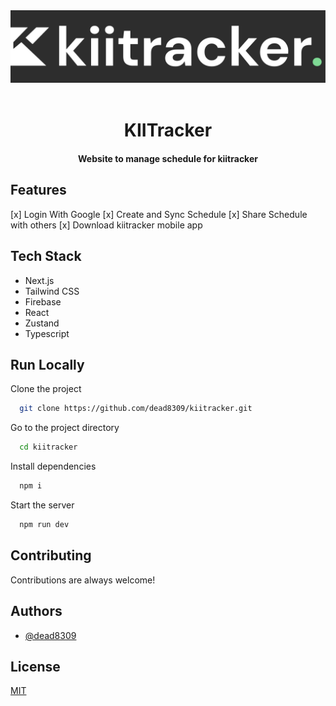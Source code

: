 <div align="center">
    <img src="/assets/logo.png" alt="logo">
</div>
<br>

<div align="center">
<h1>KIITracker</h1>
<h4>Website to manage schedule for kiitracker</h4>
</div>

## Features

[x] Login With Google
[x] Create and Sync Schedule 
[x] Share Schedule with others
[x] Download kiitracker mobile app

## Tech Stack

- Next.js
- Tailwind CSS
- Firebase
- React
- Zustand
- Typescript

## Run Locally

Clone the project

```bash
  git clone https://github.com/dead8309/kiitracker.git
```

Go to the project directory

```bash
  cd kiitracker
```

Install dependencies

```bash
  npm i
```

Start the server

```bash
  npm run dev
```

## Contributing

Contributions are always welcome!

## Authors

- [@dead8309](https://github.com/dead8309)

## License

[MIT](https://choosealicense.com/licenses/mit/)